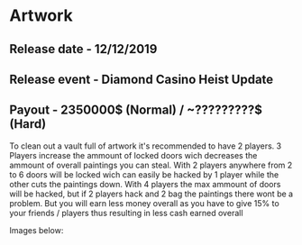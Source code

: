 # Artwork

## Release date - 12/12/2019

## Release event - Diamond Casino Heist Update

## Payout - 2350000$ (Normal) / ~?????????$ (Hard)

To clean out a vault full of artwork it's recommended to have 2 players. 3 Players increase the ammount of locked doors wich decreases the ammount of overall paintings you can steal.
With 2 players anywhere from 2 to 6 doors will be locked wich can easily be hacked by 1 player while the other cuts the paintings down. 
With 4 players the max ammount of doors will be hacked, but if 2 players hack and 2 bag the paintings there wont be a problem. But you will earn less money overall
as you have to give 15% to your friends / players thus resulting in less cash earned overall

Images below:
